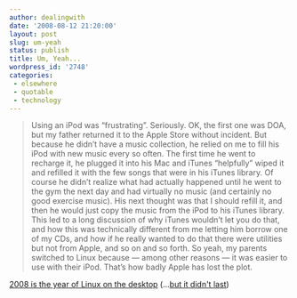 ```yaml
---
author: dealingwith
date: '2008-08-12 21:20:00'
layout: post
slug: um-yeah
status: publish
title: Um, Yeah...
wordpress_id: '2748'
categories:
 - elsewhere
 - quotable
 - technology
---
```


> Using an iPod was “frustrating”. Seriously. OK, the first one was DOA, but
my father returned it to the Apple Store without incident. But because he
didn’t have a music collection, he relied on me to fill his iPod with new
music every so often. The first time he went to recharge it, he plugged it
into his Mac and iTunes “helpfully” wiped it and refilled it with the few
songs that were in his iTunes library. Of course he didn’t realize what had
actually happened until he went to the gym the next day and had virtually no
music (and certainly no good exercise music). His next thought was that I
should refill it, and then he would just copy the music from the iPod to his
iTunes library. This led to a long discussion of why iTunes wouldn’t let you
do that, and how this was technically different from me letting him borrow one
of my CDs, and how if he really wanted to do that there were utilities but not
from Apple, and so on and so forth. So yeah, my parents switched to Linux
because — among other reasons — it was easier to use with their iPod. That’s
how badly Apple has lost the plot.

[2008 is the year of Linux on the desktop][1] (...[but it didn't last][2])

   [1]: http://diveintomark.org/archives/2008/01/04/my-parents-desktop

   [2]: http://diveintomark.org/archives/2008/08/12/year-of-what-now

